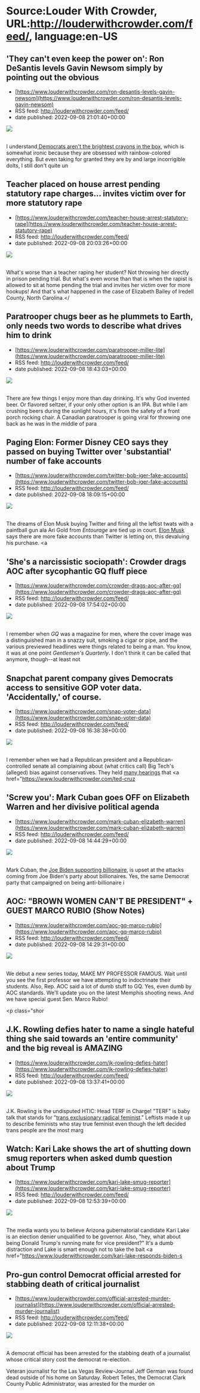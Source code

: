 # Source:Louder With Crowder, URL:http://louderwithcrowder.com/feed/, language:en-US

## 'They can't even keep the power on': Ron DeSantis levels Gavin Newsom simply by pointing out the obvious
 - [https://www.louderwithcrowder.com/ron-desantis-levels-gavin-newsom](https://www.louderwithcrowder.com/ron-desantis-levels-gavin-newsom)
 - RSS feed: http://louderwithcrowder.com/feed/
 - date published: 2022-09-08 21:01:40+00:00

<img src="https://www.louderwithcrowder.com/media-library/image.png?id=31615456&amp;width=1500&amp;height=2000&amp;coordinates=343%2C0%2C308%2C0" /><br /><br /><p>I understand<a href="https://www.louderwithcrowder.com/democrats-think-men-get-pregnant" target="_blank"> Democrats aren't the brightest crayons in the box</a>, which is somewhat ironic because they are obsessed with rainbow-colored everything. But even taking for granted they are by and large incorrigible dolts, I still don't quite un

## Teacher placed on house arrest pending statutory rape charges... invites victim over for more statutory rape
 - [https://www.louderwithcrowder.com/teacher-house-arrest-statutory-rape](https://www.louderwithcrowder.com/teacher-house-arrest-statutory-rape)
 - RSS feed: http://louderwithcrowder.com/feed/
 - date published: 2022-09-08 20:03:26+00:00

<img src="https://www.louderwithcrowder.com/media-library/image.jpg?id=31615089&amp;width=600&amp;height=600&amp;coordinates=225%2C0%2C217%2C0" /><br /><br /><p>What's worse than a teacher raping her student? Not throwing her directly in prison pending trial. But what's even worse than that is when the rapist is allowed to sit at home pending the trial and invites her victim over for more hookups! And that's what happened in the case of Elizabeth Bailey of Iredell County, North Carolina.<span></

## Paratrooper chugs beer as he plummets to Earth, only needs two words to describe what drives him to drink
 - [https://www.louderwithcrowder.com/paratrooper-miller-lite](https://www.louderwithcrowder.com/paratrooper-miller-lite)
 - RSS feed: http://louderwithcrowder.com/feed/
 - date published: 2022-09-08 18:43:03+00:00

<img src="https://www.louderwithcrowder.com/media-library/image.png?id=31614002&amp;width=1245&amp;height=700&amp;coordinates=0%2C7%2C0%2C111" /><br /><br /><p>There are few things I enjoy more than day drinking. It's why God invented beer. Or flavored seltzer, if your only other option is an IPA. But while I am crushing beers during the sunlight hours, it's from the safety of a front porch rocking chair. A Canadian paratrooper is going viral for throwing one back as he was in the middle of para

## Paging Elon: Former Disney CEO says they passed on buying Twitter over 'substantial' number of fake accounts
 - [https://www.louderwithcrowder.com/twitter-bob-iger-fake-accounts](https://www.louderwithcrowder.com/twitter-bob-iger-fake-accounts)
 - RSS feed: http://louderwithcrowder.com/feed/
 - date published: 2022-09-08 18:09:15+00:00

<img src="https://www.louderwithcrowder.com/media-library/image.png?id=31613554&amp;width=1200&amp;height=600&amp;coordinates=0%2C6%2C0%2C192" /><br /><br /><p>The dreams of Elon Musk buying Twitter and firing all the leftist twats with a paintball gun ala Ari Gold from <em>Entourage</em> are tied up in court. <a href="https://www.louderwithcrowder.com/search/?q=elon+musk" target="_blank">Elon Musk</a> says there are more fake accounts than Twitter is letting on, this devaluing his purchase. <a 

## 'She's a narcissistic sociopath': Crowder drags AOC after sycophantic GQ fluff piece​
 - [https://www.louderwithcrowder.com/crowder-drags-aoc-after-gq](https://www.louderwithcrowder.com/crowder-drags-aoc-after-gq)
 - RSS feed: http://louderwithcrowder.com/feed/
 - date published: 2022-09-08 17:54:02+00:00

<img src="https://www.louderwithcrowder.com/media-library/image.jpg?id=31613600&amp;width=1200&amp;height=600&amp;coordinates=0%2C8%2C0%2C112" /><br /><br /><p>I remember when <em>GQ </em>was a magazine for men, where the cover image was a distinguished man in a snazzy suit, smoking a cigar or pipe, and the various previewed headlines were things related to being a man. You know, it was at one point <em>Gentlemen's Quarterly</em>. I don't think it can be called that anymore, though--at least not

## Snapchat parent company gives Democrats access to sensitive GOP voter data. 'Accidentally,' of course.
 - [https://www.louderwithcrowder.com/snap-voter-data](https://www.louderwithcrowder.com/snap-voter-data)
 - RSS feed: http://louderwithcrowder.com/feed/
 - date published: 2022-09-08 16:38:38+00:00

<img src="https://www.louderwithcrowder.com/media-library/image.jpg?id=31612984&amp;width=1245&amp;height=700&amp;coordinates=0%2C59%2C0%2C59" /><br /><br /><p>I remember when we had a Republican president and a Republican-controlled senate all complaining about (what critics call) Big Tech's (alleged) bias against conservatives. They held <a href="https://www.louderwithcrowder.com/big-tech-censor-liberal" target="_blank">many hearings</a> that <a href="https://www.louderwithcrowder.com/ted-cruz

## 'Screw you': Mark Cuban goes OFF on Elizabeth Warren and her divisive political agenda
 - [https://www.louderwithcrowder.com/mark-cuban-elizabeth-warren](https://www.louderwithcrowder.com/mark-cuban-elizabeth-warren)
 - RSS feed: http://louderwithcrowder.com/feed/
 - date published: 2022-09-08 14:44:29+00:00

<img src="https://www.louderwithcrowder.com/media-library/image.png?id=31611946&amp;width=1200&amp;height=800&amp;coordinates=37%2C0%2C0%2C0" /><br /><br /><p>Mark Cuban, the <a href="https://www.newsweek.com/mark-cuban-who-endorsed-joe-biden-laments-absolutely-zero-charisma-administration-1671198" target="_blank">Joe Biden supporting billionaire</a>, is upset at the attacks coming from Joe Biden's party about billionaires. Yes, the same Democrat party that campaigned on being anti-billionaire i

## AOC: "BROWN WOMEN CAN'T BE PRESIDENT" + GUEST MARCO RUBIO (Show Notes)
 - [https://www.louderwithcrowder.com/aoc-gq-marco-rubio](https://www.louderwithcrowder.com/aoc-gq-marco-rubio)
 - RSS feed: http://louderwithcrowder.com/feed/
 - date published: 2022-09-08 14:29:31+00:00

<img src="https://www.louderwithcrowder.com/media-library/image.jpg?id=31612216&amp;width=1200&amp;height=800&amp;coordinates=0%2C0%2C200%2C0" /><br /><br /><p>We debut a new series today, MAKE MY PROFESSOR FAMOUS. Wait until you see the first professor we have attempting to indoctrinate their students. Also, Rep. AOC said a lot of dumb stuff to GQ. Yes, even dumb by AOC standards. We'll update you on the latest Memphis shooting news. And we have special guest Sen. Marco Rubio!</p><p class="shor

## J.K. Rowling defies hater to name a single hateful thing she said towards an 'entire community' and the big reveal is AMAZING
 - [https://www.louderwithcrowder.com/jk-rowling-defies-hater](https://www.louderwithcrowder.com/jk-rowling-defies-hater)
 - RSS feed: http://louderwithcrowder.com/feed/
 - date published: 2022-09-08 13:37:41+00:00

<img src="https://www.louderwithcrowder.com/media-library/image.jpg?id=31611680&amp;width=1200&amp;height=800&amp;coordinates=0%2C0%2C24%2C0" /><br /><br /><p>J.K. Rowling is the undisputed HTIC: Head TERF in Charge! "TERF" is baby talk that stands for "<a href="https://www.louderwithcrowder.com/jk-rowling-new-book" target="_blank">trans exclusionary radical feminist</a>." Leftists made it up to describe feminists who stay true feminist even though the left decided trans people are the most marg

## Watch: Kari Lake shows the art of shutting down smug reporters when asked dumb question about Trump
 - [https://www.louderwithcrowder.com/kari-lake-smug-reporter](https://www.louderwithcrowder.com/kari-lake-smug-reporter)
 - RSS feed: http://louderwithcrowder.com/feed/
 - date published: 2022-09-08 12:53:39+00:00

<img src="https://www.louderwithcrowder.com/media-library/image.png?id=31611437&amp;width=1245&amp;height=700&amp;coordinates=0%2C0%2C0%2C118" /><br /><br /><p>The media wants you to believe Arizona gubernatorial candidate Kari Lake is an election denier unqualified to be governor. Also, "hey, what about being Donald Trump's running mate for vice president?" It's a dumb distraction and Lake is smart enough not to take the bait <a href="https://www.louderwithcrowder.com/kari-lake-responds-biden-s

## Pro-gun control Democrat official arrested for stabbing death of critical journalist
 - [https://www.louderwithcrowder.com/official-arrested-murder-journalist](https://www.louderwithcrowder.com/official-arrested-murder-journalist)
 - RSS feed: http://louderwithcrowder.com/feed/
 - date published: 2022-09-08 12:11:38+00:00

<img src="https://www.louderwithcrowder.com/media-library/image.jpg?id=31611076&amp;width=1245&amp;height=700&amp;coordinates=0%2C0%2C0%2C118" /><br /><br /><p>A democrat official has been arrested for the stabbing death of a journalist whose critical story cost the democrat re-election.</p><p>Veteran journalist for the Las Vegas Review-Journal Jeff German was found dead outside of his home on Saturday. Robert Telles, the Democrat Clark County Public Administrator, was arrested for the murder on

